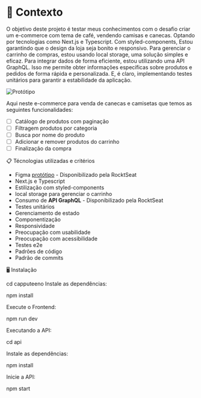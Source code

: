 # 🧠 Contexto

O objetivo deste projeto é testar meus conhecimentos com o desafio criar um e-commerce com tema de café, vendendo camisas e canecas.
Optando por tecnologias como Next.js e Typescript. Com styled-components, Estou garantindo que o design da loja seja bonito e responsivo. Para gerenciar o carrinho de compras, estou usando local storage, uma solução simples e eficaz.
Para integrar dados de forma eficiente, estou utilizando uma API GraphQL. Isso me permite obter informações específicas sobre produtos e pedidos de forma rápida e personalizada.
E, é claro, implementando testes unitários para garantir a estabilidade da aplicação.

![Protótipo](https://storage.googleapis.com/xesque-dev/challenge-images/prototipo.png?42)

Aqui neste e-commerce para venda de canecas e camisetas que temos as seguintes funcionalidades:
- [ ] Catálogo de produtos com paginação
- [ ] Filtragem produtos por categoria
- [ ] Busca por nome do produto
- [ ] Adicionar e remover produtos do carrinho
- [ ] Finalização da compra

📋 Técnologias utilizadas e critérios
- Figma [protótipo](https://www.figma.com/file/rET9F2CeUEJdiVN7JRu993/E-commerce---capputeeno?node-id=680%3A6449) - Disponibilizado pela RocktSeat
- Next.js e Typescript
- Estilização com styled-components
- local storage para gerenciar o carrinho
- Consumo de **API GraphQL** - Disponibilizado pela RocktSeat
- Testes unitários
- Gerenciamento de estado
- Componentização
- Responsividade
- Preocupação com usabilidade
- Preocupação com acessibilidade
- Testes e2e
- Padrões de código
- Padrão de commits


🖥️ Instalação

cd capputeeno
Instale as dependências:

npm install

Execute o Frontend:

npm run dev


Executando a API:

cd api

Instale as dependências:

npm install

Inicie a API:

npm start
